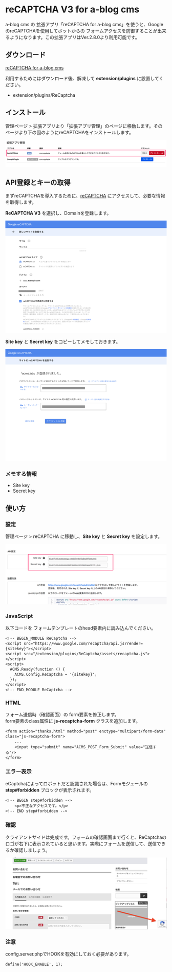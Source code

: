 # reCAPTCHA V3 for a-blog cms

a-blog cms の 拡張アプリ「reCAPTCHA for a-blog cms」を使うと、GoogleのreCAPTCHAを使用してボットからの
フォームアクセスを防御することが出来るようになります。この拡張アプリはVer.2.8.0より利用可能です。

## ダウンロード

[reCAPTCHA for a-blog cms](https://github.com/appleple/acms-recaptcha/raw/master/build/recaptcha.zip)

利用するためにはダウンロード後、解凍して **extension/plugins** に設置してください。

* extension/plugins/ReCaptcha

## インストール

管理ページ > 拡張アプリより「拡張アプリ管理」のページに移動します。そのページより下の図のようにreCAPTCHAをインストールします。

![アプリ一覧](./images/app-index.png "アプリ一覧")

## API登録とキーの取得

まずreCAPTCHAを導入するために、[reCAPTCHA](https://www.google.com/recaptcha/admin#list) にアクセスして、必要な情報を取得します。

**ReCAPTCHA V3** を選択し、Domainを登録します。

![Register a new site](./images/api-input.png "Register a new site")

**Site key** と **Secret key** をコピーしてメモしておきます。

![Site key と　Secret key の取得](./images/api-input2.png "Site key と　Secret key の取得")

### メモする情報

* Site key
* Secret key

## 使い方

### 設定

管理ページ > reCAPTCHA に移動し、**Site key** と **Secret key** を設定します。

![設定画面](./images/setting.png "設定画面")


### JavaScript

以下コードを フォームテンプレートのhead要素内に読み込んでください。

```
<!-- BEGIN_MODULE ReCaptcha -->
<script src="https://www.google.com/recaptcha/api.js?render={sitekey}"></script>
<script src="/extension/plugins/ReCaptcha/assets/recaptcha.js"></script>
<script>
  ACMS.Ready(function () {
    ACMS.Config.ReCaptcha = '{sitekey}';
  });
</script>
<!-- END_MODULE ReCaptcha -->
```

### HTML

フォーム送信時（確認画面）の form要素を修正します。<br>
form要素のclass属性に **js-recaptcha-form** クラスを追加します。

```
<form action="thanks.html" method="post" enctype="multipart/form-data" class="js-recaptcha-form">
	...
	<input type="submit" name="ACMS_POST_Form_Submit" value="送信する"/>
</form>
```

### エラー表示

eCaptchaによってロボットだと認識された場合は、Formモジュールの **step#forbidden** ブロックが表示されます。

```
<!-- BEGIN step#forbidden -->
	<p>不正なアクセスです。</p>
<!-- END step#forbidden -->
```

### 確認

クライアントサイドは完成です。フォームの確認画面まで行くと、ReCaptchaのロゴが右下に表示されていると思います。実際にフォームを送信して、送信できるか確認しましょう。

![チェック画面](./images/result.png "チェック画面")

### 注意

config.server.phpでHOOKを有効にしておく必要があります。

```
define('HOOK_ENABLE', 1);
```


